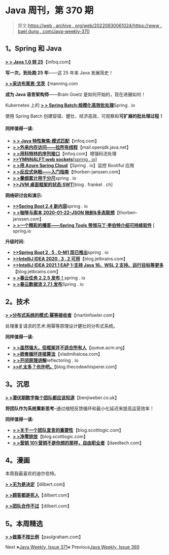 # Java 周刊，第 370 期

> 原文:[https://web . archive . org/web/20220930061024/https://www . bael dung . com/Java-weekly-370](https://web.archive.org/web/20220930061024/https://www.baeldung.com/java-weekly-370)

## **1。Spring 和 Java**

[**> > Java 1.0 转 25**](https://web.archive.org/web/20220524023700/https://www.infoq.com/news/2021/01/java-turns-25/)【infoq.com】

**写一次，到处跑 25 年**——这 25 年来 Java 发展简史！

[**> >采访布莱恩·戈茨**](https://web.archive.org/web/20220524023700/https://freecontent.manning.com/interview-with-brian-goetz/)【manning.com

**成为 Java 语言架构师**——Brain Goetz 是如何开始的，现在进展如何！

Kubernetes 上的 [**> > Spring Batch:规模化高效批处理**](https://web.archive.org/web/20220524023700/https://spring.io/blog/2021/01/27/spring-batch-on-kubernetes-efficient-batch-processing-at-scale)Spring . io

使用 Spring Batch 创建容错、健壮、经济高效、可观察和**可扩展的批处理过程！**

#### **同样值得一读:**

*   [**> > Java 特性聚焦:模式匹配**](https://web.archive.org/web/20220524023700/https://www.infoq.com/articles/java-pattern-matching/)【infoq.com】
*   [**> >外来内存访问——拉所有线程**](https://web.archive.org/web/20220524023700/https://inside.java/2021/01/25/memory-access-pulling-all-the-threads/)【mail.openjdk.java.net】
*   [**> >用科特林的序列接口**](https://web.archive.org/web/20220524023700/https://www.infoq.com/articles/enhanced-stream-kotlin-sequence)【infoq.com】增强码流处理
*   [**>>YMNNALFT:web sockets**[spring . io]](https://web.archive.org/web/20220524023700/https://spring.io/blog/2021/01/25/ymnnalft-websockets)
*   [**> >用 Azure Spring Cloud**](https://web.archive.org/web/20220524023700/https://spring.io/blog/2021/01/21/bootiful-application-monitoring-with-azure-spring-cloud)【Spring . io】监控 Bootiful 应用
*   [**> >反应式休眠——入门指南**](https://web.archive.org/web/20220524023700/https://thorben-janssen.com/hibernate-reactive-getting-started-guide/)【thorben-janssen.com】
*   [**> >量纲累计用千分尺**](https://web.archive.org/web/20220524023700/https://spring.io/blog/2021/01/20/ymnnalft-dimensional-metrics-accumulation-with-micrometer)spring . io
*   [**>>JVM 桌面框架的状态:SWT**](https://web.archive.org/web/20220524023700/https://blog.frankel.ch/state-jvm-desktop-frameworks/3/)[blog . frankel . ch]

**网络研讨会和演示:**

*   [**>>Spring Boot 2.4 新内容**](https://web.archive.org/web/20220524023700/https://spring.io/blog/2021/01/17/what-s-new-in-spring-boot-2-4)spring . io
*   [**> >咖啡与索本 2020-01-22–JSON 映射&多态联想**](https://web.archive.org/web/20220524023700/https://thorben-janssen.com/coffee-with-thorben-2020-01-22-json-mapp/)【thorben-janssen.com】
*   [**> >一个精彩的播客——Spring Tools 带领马丁·李伯特介绍可持续软件**](https://web.archive.org/web/20220524023700/https://spring.io/blog/2021/01/21/a-bootiful-podcast-spring-tools-lead-martin-lippert-on-sustainable-software) [ spring.io

**升级时间:**

*   [**>>Spring Boot 2 . 5 . 0-M1 现已推出**](https://web.archive.org/web/20220524023700/https://spring.io/blog/2021/01/21/spring-boot-2-5-0-m1-available-now)spring . io
*   [**>>IntelliJ IDEA 2020 . 3 . 2 可用**](https://web.archive.org/web/20220524023700/https://blog.jetbrains.com/idea/2021/01/intellij-idea-2020-3-2/)【blog.jetbrains.com】
*   [**>>IntelliJ IDEA 2021.1 EAP 1:支持 Java 16、WSL 2 支持、运行目标等更多**](https://web.archive.org/web/20220524023700/https://blog.jetbrains.com/idea/2021/01/intellij-idea-2021-1-eap-1/)【blog.jetbrains.com】
*   [**> >春云任务 2.2.5 发布！**](https://web.archive.org/web/20220524023700/https://spring.io/blog/2021/01/25/spring-cloud-task-2-2-5-release)spring . io
*   [**> >春云数据流 2.7.1 发布**](https://web.archive.org/web/20220524023700/https://spring.io/blog/2021/01/25/spring-cloud-data-flow-2-7-1-released)Spring . io

## **2。技术**

[**> >分布式系统的模式:幂等接收者**](https://web.archive.org/web/20220524023700/https://martinfowler.com/articles/patterns-of-distributed-systems/idempotent-receiver.html)【martinfowler.com】

处理重复请求的艺术:用幂等原理设计健壮的分布式系统。

**同样值得一读:**

*   [**> >虽然强大，但框架并不适合所有人**](https://web.archive.org/web/20220524023700/https://queue.acm.org/detail.cfm?id=3447806)【queue.acm.org】
*   [**> >嵌套循环连接算法**](https://web.archive.org/web/20220524023700/https://vladmihalcea.com/nested-loop-join-algorithm/?unapproved=88177&moderation-hash=800faccd3a3d000991a743592e71c34f#comment-88177)【vladmihalcea.com】
*   [**> >开闭原理讲解**](https://web.archive.org/web/20220524023700/https://reflectoring.io/open-closed-principle-explained/)reflectoring . io
*   [**>>if 太多？也许吧。**](https://web.archive.org/web/20220524023700/https://blog.thecodewhisperer.com/permalink/too-many-ifs)【blog.thecodewhisperer.com】

## **3。沉思**

[**> >潜伏期数字每个团队都应该知道**](https://web.archive.org/web/20220524023700/https://benjiweber.co.uk/blog/2021/01/23/latency-numbers-every-team-should-know/)【benjiweber.co.uk】

**将团队作为系统重新思考**–通过缩短反馈循环和最小化延迟来提高运营效率！

**同样值得一读:**

*   [**> >关于一个团队宣言的重要性**](https://web.archive.org/web/20220524023700/https://blog.scottlogic.com/2021/01/26/on-the-importance-of-a-team-manifesto.html)【blog.scottlogic.com】
*   [**> >净零排放**](https://web.archive.org/web/20220524023700/https://blog.scottlogic.com/2021/01/21/energy-panel-event.html)【blog.scottlogic.com】
*   [**> >营销 101:营销不是你想的那样，自由职业者**](https://web.archive.org/web/20220524023700/https://daedtech.com/marketing-101-marketing-isnt-what-you-think-it-is-freelancers/)【daedtech.com】

## **4。漫画**

本周我最喜欢的迪尔伯特。

[**> >无为是决定**](https://web.archive.org/web/20220524023700/https://dilbert.com/strip/2021-01-27)【dilbert.com】

[**> >顾客都是死人**](https://web.archive.org/web/20220524023700/https://dilbert.com/strip/2021-01-25)【dilbert.com】

[**> >团队合作不过**](https://web.archive.org/web/20220524023700/https://dilbert.com/strip/2021-01-26)【dilbert.com】

## **5。本周精选**

**[> >做事不按比例](https://web.archive.org/web/20220524023700/http://www.paulgraham.com/ds.html)**【paulgraham.com】

Next **»**[Java Weekly, Issue 371](/web/20220524023700/https://www.baeldung.com/java-weekly-371)**«** Previous[Java Weekly, Issue 369](/web/20220524023700/https://www.baeldung.com/java-weekly-369)